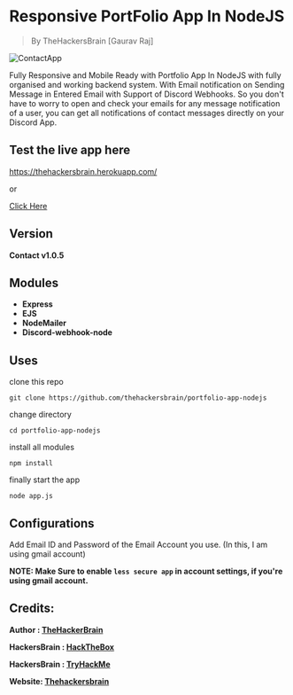 # Responsive PortFolio App In NodeJS

> By TheHackersBrain [Gaurav Raj]

![ContactApp](https://thehackersbrain.github.io/images/joker/portfolio_nodejs.png)

Fully Responsive and Mobile Ready with Portfolio App In NodeJS with fully organised and working backend system. With Email notification on Sending Message in Entered Email with Support of Discord Webhooks. So you don't have to worry to open and check your emails for any message notification of a user, you can get all notifications of contact messages directly on your Discord App.

## Test the live app here

https://thehackersbrain.herokuapp.com/

or

[Click Here](https://thehackersbrain.herokuapp.com/)

## Version

**Contact v1.0.5**

## Modules

-   **Express**
-   **EJS**
-   **NodeMailer**
-   **Discord-webhook-node**

## Uses

clone this repo

```
git clone https://github.com/thehackersbrain/portfolio-app-nodejs
```

change directory

```
cd portfolio-app-nodejs
```

install all modules

```
npm install
```

finally start the app

```
node app.js
```

## Configurations

Add Email ID and Password of the Email Account you use. (In this, I am using gmail account)

**NOTE: Make Sure to enable `less secure app` in account settings, if you're using gmail account.**

## Credits:

**Author : [TheHackerBrain](https://github.com/thehackersbrain/)**

**HackersBrain : [HackTheBox](https://www.hackthebox.eu/profile/303514)**

**HackersBrain : [TryHackMe](https://tryhackme.com/p/hackersbrain)**

**Website: [Thehackersbrain](https://thehackersbrain.pythonanywhere.com/)**
